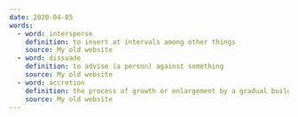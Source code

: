 ```yaml
---
date: 2020-04-05
words:
  - word: intersperse
    definition: to insert at intervals among other things
    source: My old website
  - word: dissuade
    definition: to advise (a person) against something
    source: My old website
  - word: accretion
    definition: the process of growth or enlargement by a gradual buildup.
    source: My old website
---
```


